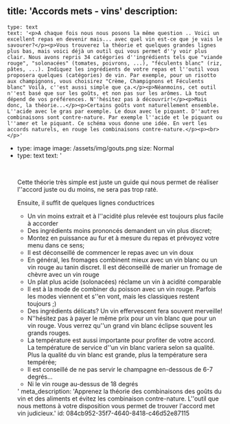 title: 'Accords mets - vins'
description:
  -
    type: text
    text: '<p>A chaque fois nous nous posons la même question .. Voici un excellent repas en devenir mais... avec quel vin est-ce que je vais le savourer?</p><p>Vous trouverez la théorie et quelques grandes lignes plus bas, mais voici déjà un outil qui vous permet d''y voir plus clair. Nous avons repris 34 catégories d''ingrédients tels que "viande rouge", "solonacées" (tomates, poivrons, ...), "féculents blanc" (riz, pâtes, ...). Indiquez les ingrédients de votre repas et l''outil vous proposera quelques (catégories) de vin. Par exemple, pour un risotto aux champignons, vous choisirez "Crème, Champignons et Féculents blanc" Voilà, c''est aussi simple que ça.</p><p>Néanmoins, cet outil n''est basé que sur les goûts, et non pas sur les arômes. Là tout dépend de vos préférences. N''hésitez pas à découvrir!</p><p>Mais donc, la théorie...</p><p>Certains goûts vont naturellement ensemble. L''acide avec le gras par exemple. Le doux avec le piquant. D''autres combinaisons sont contre-nature. Par exemple l''acide et le piquant ou l''amer et le piquant. Ce schéma vous donne une idée. En vert les accords naturels, en rouge les combinaisons contre-nature.</p><p><br></p>'
  -
    type: image
    image: /assets/img/gouts.png
    size: Normal
  -
    type: text
    text: '<p><br></p><p>Cette théorie très simple est juste un guide qui nous permet de réaliser l''accord juste ou du moins, ne sera pas trop raté.</p><p>Ensuite, il suffit de quelques lignes conductrices</p><ul><li>Un vin moins extrait et à l''acidité plus relevée est toujours plus facile à accorder</li><li>Des&nbsp;ingrédients&nbsp;moins&nbsp;prononcés&nbsp;demandent&nbsp;un vin plus&nbsp;discret;<br></li><li>Montez en puissance au fur et à mesure du repas et prévoyez votre menu dans ce sens;</li><li>Il est déconseillé de commencer le repas avec un vin doux</li><li>En général, les fromages combinent mieux avec un vin blanc ou un vin rouge au tanin discret. Il est déconseillé de marier un fromage de chèvre avec un vin rouge<br></li><li>Un plat plus acide (solonacées) réclame un vin à acidité comparable<br></li><li>Il est à la mode de combiner du poisson avec un vin rouge. Parfois les modes viennent et s''en vont, mais les classiques restent toujours ;)</li><li>Des ingrédients délicats? Un vin effervescent fera souvent merveille!</li><li>N''hésitez pas à payer le même prix pour un vin blanc que pour un vin rouge. Vous verrez qu''un grand vin blanc éclipse souvent les grands rouges.</li><li>La température est aussi importante pour profiter de votre accord. La température de service d''un vin blanc variera selon sa qualité. Plus la qualité du vin blanc est grande, plus la température sera tempérée;</li><li>Il est conseillé de ne pas servir le champagne en-dessous de 6-7 degrés...</li><li>Ni le vin rouge au-dessus de 18 degrés</li></ul>'
meta_description: 'Apprenez la théorie des combinaisons des goûts du vin et des aliments et évitez les combinaison contre-nature. L''outil que nous mettons à votre disposition vous permet de trouver l'accord met vin judicieux.'
id: 084cb952-35f7-4640-8418-c46d52e87115
